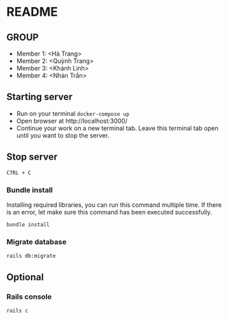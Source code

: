 # README

## GROUP <add-group-name>

- Member 1: <Hà Trang>
- Member 2: <Quỳnh Trang>
- Member 3: <Khánh Linh>
- Member 4: <Nhàn Trần>

## Starting server

- Run on your terminal `docker-compose up`
- Open browser at http://localhost:3000/
- Continue your work on a new terminal tab. Leave this terminal tab open until you want to stop the server.

## Stop server

`CTRL + C`

### Bundle install
Installing required libraries, you can run this command multiple time. If there is an error, let make sure this command has been executed successfully.

`bundle install`

### Migrate database

`rails db:migrate`

## Optional

### Rails console

`rails c`
